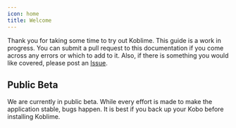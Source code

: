 ```yaml
---
icon: home
title: Welcome
---
```


Thank you for taking some time to try out Koblime. This guide is a work in progress. You can submit a pull request to this documentation if you come across any errors or which to add to it. Also, if there is something you would like covered, please post an [Issue](https://github.com/koblime/docs/issues).

## Public Beta

We are currently in public beta. While every effort is made to make the application stable, bugs happen. It is best if you back up your Kobo before installing Koblime.
